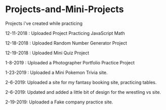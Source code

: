 # Projects-and-Mini-Projects
Projects i've created while practicing

12-11-2018 : Uploaded Project Practicing JavaScript Math

12-18-2018 : Uploaded Random Number Generator Project

12-19-2018 : Uploaded Mini Quiz Project

1-8-2019 : Uploaded a Photographer Portfolio Practice Project

1-23-2019 : Uploaded a Mini Pokemon Trivia site.

2-6-2019: Uploaded a site for my fantasy booking site, practicing tables.

2-6-2019: Updated and added a little bit of design for the wrestling vs site.

2-19-2019: Uploaded a Fake company practice site.
